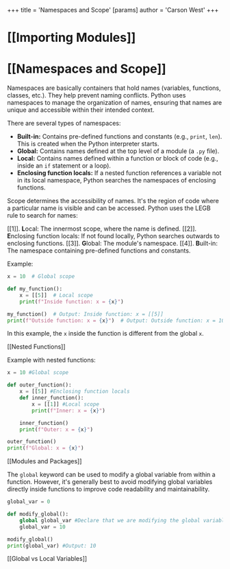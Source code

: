 +++
 title = 'Namespaces and Scope'
[params]
	author = 'Carson West'
+++
# [[Importing Modules]]
# [[Namespaces and Scope]] 
Namespaces are basically containers that hold names (variables, functions, classes, etc.).  They help prevent naming conflicts.  Python uses namespaces to manage the organization of names, ensuring that names are unique and accessible within their intended context.

There are several types of namespaces:

* **Built-in:** Contains pre-defined functions and constants (e.g., `print`, `len`).  This is created when the Python interpreter starts.
* **Global:** Contains names defined at the top level of a module (a `.py` file).
* **Local:** Contains names defined within a function or block of code (e.g., inside an `if` statement or a loop).
* **Enclosing function locals:** If a nested function references a variable not in its local namespace, Python searches the namespaces of enclosing functions.

Scope determines the accessibility of names.  It's the region of code where a particular name is visible and can be accessed.  Python uses the LEGB rule to search for names:

[[1]]. **L**ocal: The innermost scope, where the name is defined.
[[2]]. **E**nclosing function locals:  If not found locally, Python searches outwards to enclosing functions.
[[3]]. **G**lobal:  The module's namespace.
[[4]]. **B**uilt-in: The namespace containing pre-defined functions and constants.


Example:

```python
x = 10  # Global scope

def my_function():
    x = [[5]]  # Local scope
    print(f"Inside function: x = {x}")

my_function()  # Output: Inside function: x = [[5]]
print(f"Outside function: x = {x}")  # Output: Outside function: x = 10

```

In this example, the `x` inside the function is different from the global `x`.

[[Nested Functions]]


Example with nested functions:

```python
x = 10 #Global scope

def outer_function():
    x = [[5]] #Enclosing function locals
    def inner_function():
        x = [[1]] #Local scope
        print(f"Inner: x = {x}")

    inner_function()
    print(f"Outer: x = {x}")

outer_function()
print(f"Global: x = {x}")
```

[[Modules and Packages]]

The `global` keyword can be used to modify a global variable from within a function.  However, it's generally best to avoid modifying global variables directly inside functions to improve code readability and maintainability.


```python
global_var = 0

def modify_global():
    global global_var #Declare that we are modifying the global variable
    global_var = 10

modify_global()
print(global_var) #Output: 10

```

[[Global vs Local Variables]]
